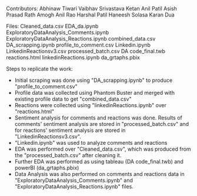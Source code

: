 Contributors:
Abhinaw Tiwari
Vaibhav Srivastava
Ketan Anil Patil
Asish Prasad Rath
Amogh Anil Rao
Harshal Patil
Haneesh Solasa
Karan Dua

Files:
Cleaned_data.csv
EDA_da.ipynb
ExploratoryDataAnalysis_Comments.ipynb
ExploratoryDataAnalysis_Reactions.ipynb
combined_data.csv
DA_scrapping.ipynb
profile_to_comment.csv
Linkedin.ipynb
LinkedinReactionsv3.csv
processed_batch.csv
DA code_final.twb
reactions.html
linkedinReactions.ipynb
da_grtaphs.pbix

Steps to replicate the work:
- Initial scraping was done using "DA_scrapping.ipynb" to produce "profile_to_comment.csv"
- Profile data was collected using Phantom Buster and merged with existing profile data to get "combined_data.csv"
- Reactions were collected using "linkedinReactions.ipynb" over "reactions.html"
- Sentiment analysis for comments and reactions was done. Results of comments' sentiment analysis are stored in "processed_batch.csv" and for reactions' sentiment analysis are stored in "LinkedinReactionsv3.csv".
- "Linkedin.ipynb" was used to analyze comments and reactions
- EDA was performed over "Cleaned_data.csv", which was produced from the "processed_batch.csv" after cleaning it.
- Further EDA was performed as using tableau (DA code_final.twb) and powerBI (da_grtaphs.pbix)
- Data Analysis was also performed on comments and reactions data in "ExploratoryDataAnalysis_Comments.ipynb" and "ExploratoryDataAnalysis_Reactions.ipynb" files.